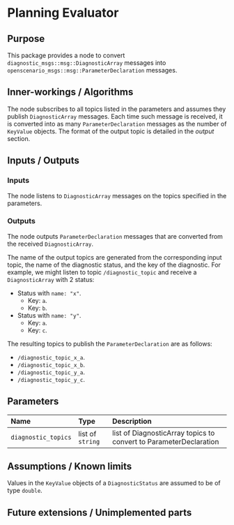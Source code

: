 # Planning Evaluator

## Purpose

This package provides a node to convert `diagnostic_msgs::msg::DiagnosticArray` messages
into `openscenario_msgs::msg::ParameterDeclaration` messages.

## Inner-workings / Algorithms

The node subscribes to all topics listed in the parameters and assumes they publish
`DiagnosticArray` messages.
Each time such message is received,
it is converted into as many `ParameterDeclaration` messages as the number of `KeyValue` objects.
The format of the output topic is detailed in the _output_ section.

## Inputs / Outputs

### Inputs

The node listens to `DiagnosticArray` messages on the topics specified in the parameters.

### Outputs

The node outputs `ParameterDeclaration` messages that are converted from the received `DiagnosticArray`.

The name of the output topics are generated from the corresponding input topic, the name of the diagnostic status, and the key of the diagnostic.
For example, we might listen to topic `/diagnostic_topic` and receive a `DiagnosticArray` with 2 status:
- Status with `name: "x"`.
	- Key: `a`.
	- Key: `b`.
- Status with `name: "y"`.
	- Key: `a`.
	- Key: `c`.

The resulting topics to publish the `ParameterDeclaration` are as follows:
- `/diagnostic_topic_x_a`.
- `/diagnostic_topic_x_b`.
- `/diagnostic_topic_y_a`.
- `/diagnostic_topic_y_c`.


## Parameters

| Name                           | Type     		| Description                           							|
| :----------------------------- | :--------------- | :---------------------------------------------------------------- |
| `diagnostic_topics`            | list of `string` | list of DiagnosticArray topics to convert to ParameterDeclaration |

## Assumptions / Known limits

Values in the `KeyValue` objects of a `DiagnosticStatus` are assumed to be of type `double`.

## Future extensions / Unimplemented parts
